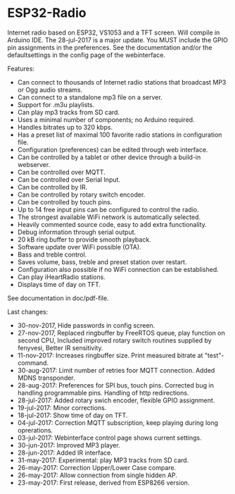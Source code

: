 # ESP32-Radio
Internet radio based on ESP32, VS1053 and a TFT screen.  Will compile in Arduino IDE.
The 28-jul-2017 is a major update.  You MUST include the GPIO pin assignments in the preferences.
See the documentation and/or the defaultsettings in the config page of the webinterface.

Features:
-	Can connect to thousands of Internet radio stations that broadcast MP3 or Ogg audio streams.
- Can connect to a standalone mp3 file on a server.
- Support for .m3u playlists.
- Can play mp3 tracks from SD card.
-	Uses a minimal number of components; no Arduino required.
-	Handles bitrates up to 320 kbps.
-	Has a preset list of maximal 100 favorite radio stations in configuration file.
- Configuration (preferences) can be edited through web interface.
-	Can be controlled by a tablet or other device through a build-in webserver.
- Can be controlled over MQTT.
- Can be controlled over Serial Input.
- Can be controlled by IR.
-	Can be controlled by rotary switch encoder.
- Can be controlled by touch pins.
-	Up to 14 free input pins can be configured to control the radio.
-	The strongest available WiFi network is automatically selected.
-	Heavily commented source code, easy to add extra functionality.
-	Debug information through serial output.
-	20 kB ring buffer to provide smooth playback.
-	Software update over WiFi possible (OTA).
-	Bass and treble control.
-	Saves volume, bass, treble and preset station over restart.
- Configuration also possible if no WiFi connection can be established.
- Can play iHeartRadio stations.
- Displays time of day on TFT.

See documentation in doc/pdf-file.

Last changes:
- 30-nov-2017, Hide passwords in config screen.
- 27-nov-2017, Replaced ringbuffer by FreeRTOS queue, play function on second CPU,
               Included improved rotary switch routines supplied by fenyvesi,
               Better IR sensitivity.
- 11-nov-2017: Increases ringbuffer size. Print measured bitrate at "test"-command.
- 30-aug-2017: Limit number of retries foor MQTT connection. Added MDNS transponder.
- 28-aug-2017: Preferences for SPI bus, touch pins.
               Corrected bug in handling programmable pins.
               Handling of http redirections.
- 28-jul-2017: Added rotary swich encoder, flexible GPIO assignment.
- 19-jul-2017: Minor corrections.
- 18-jul-2017: Show time of day on TFT.
- 04-jul-2017: Correction MQTT subscription, keep playing during long oprerations.
- 03-jul-2017: Webinterface control page shows current settings.
- 30-jun-2017: Improved MP3 player.
- 28-jun-2017: Added IR interface.
- 31-may-2017: Experimental: play MP3 tracks from SD card.
- 26-may-2017: Correction Upper/Lower Case compare.
- 26-may-2017: Allow connection from single hidden AP.
- 23-may-2017: First release, derived from ESP8266 version.
